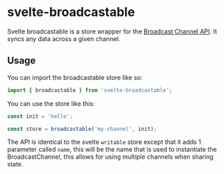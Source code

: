 # svelte-broadcastable

Svelte broadcastable is a store wrapper for the [Broadcast Channel API](https://developer.mozilla.org/en-US/docs/Web/API/Broadcast_Channel_API). It syncs any data across a given channel.

## Usage

You can import the broadcastable store like so:

```js
import { broadcastable } from 'svelte-broadcastable';
```

You can use the store like this:

```js
const init = 'hello';

const store = broadcastable('my-channel', init);
```

The API is identical to the svelte `writable` store except that it adds 1 parameter called `name`, this will be the name that is used to instantiate the BroadcastChannel, this allows for using multiple channels when sharing state.
